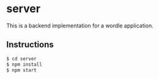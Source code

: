 # server

This is a backend implementation for a wordle application.

## Instructions
```bash
$ cd server
$ npm install
$ npm start
```
